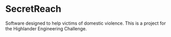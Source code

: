# SecretReach
Software designed to help victims of domestic violence. This is a project for the Highlander Engineering Challenge.
